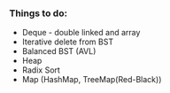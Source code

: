 ### Things to do:

  - Deque - double linked and array	
  - Iterative delete from BST
  - Balanced BST (AVL)
  - Heap
  - Radix Sort
  - Map (HashMap, TreeMap(Red-Black))